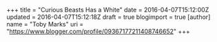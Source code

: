 +++
title = "Curious Beasts Has a White"
date = 2016-04-07T15:12:00Z
updated = 2016-04-07T15:12:18Z
draft = true
blogimport = true 
[author]
	name = "Toby Marks"
	uri = "https://www.blogger.com/profile/09367177211408746652"
+++


